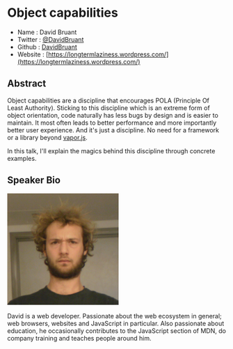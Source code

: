 # Object capabilities

* Name      : David Bruant
* Twitter   : [@DavidBruant](https://twitter.com/DavidBruant)
* Github    : [DavidBruant](https://github.com/DavidBruant/)
* Website   : [https://longtermlaziness.wordpress.com/](https://longtermlaziness.wordpress.com/)


## Abstract

Object capabilities are a discipline that encourages POLA (Principle Of Least Authority). Sticking to this discipline
which is an extreme form of object orientation, code naturally has less bugs by design and is easier to maintain.
It most often leads to better performance and more importantly better user experience.
And it's just a discipline. No need for a framework or a library beyond [vapor.js](http://vaporjs.com/).

In this talk, I'll explain the magics behind this discipline through concrete examples.


## Speaker Bio

![David Bruant](images/davidbruant.png)

David is a web developer. Passionate about the web ecosystem in general; web browsers, websites and JavaScript in particular.
Also passionate about education, he occasionally contributes to the JavaScript section of MDN, do company training and
teaches people around him.